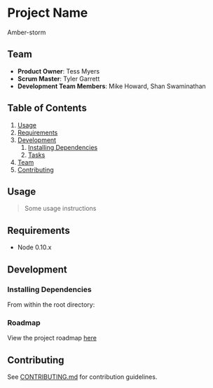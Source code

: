 # Project Name

Amber-storm

## Team

  - __Product Owner__: Tess Myers
  - __Scrum Master__: Tyler Garrett
  - __Development Team Members__: Mike Howard, Shan Swaminathan

## Table of Contents

1. [Usage](#Usage)
1. [Requirements](#requirements)
1. [Development](#development)
    1. [Installing Dependencies](#installing-dependencies)
    1. [Tasks](#tasks)
1. [Team](#team)
1. [Contributing](#contributing)

## Usage

> Some usage instructions

## Requirements

- Node 0.10.x

## Development

### Installing Dependencies

From within the root directory:


### Roadmap

View the project roadmap [here](LINK_TO_PROJECT_ISSUES)


## Contributing

See [CONTRIBUTING.md](CONTRIBUTING.md) for contribution guidelines.
